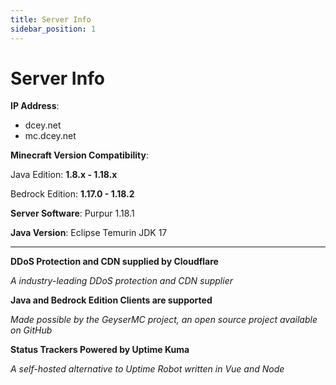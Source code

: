 ```yaml
---
title: Server Info
sidebar_position: 1
---
```


# Server Info

**IP Address**:

- dcey.net
- mc.dcey.net

**Minecraft Version Compatibility**:

Java Edition: **1.8.x - 1.18.x**

Bedrock Edition: **1.17.0 - 1.18.2**

**Server Software**: Purpur 1.18.1

**Java Version**: Eclipse Temurin JDK 17

---

**DDoS Protection and CDN supplied by Cloudflare**

*A industry-leading DDoS protection and CDN supplier*

**Java and Bedrock Edition Clients are supported**

*Made possible by the GeyserMC project, an open source project available on GitHub*

**Status Trackers Powered by Uptime Kuma**

*A self-hosted alternative to Uptime Robot written in Vue and Node*
